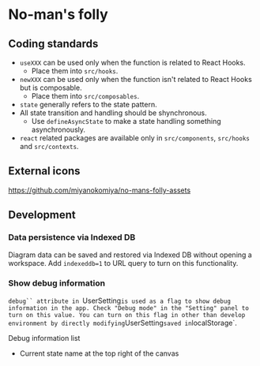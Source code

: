 # No-man's folly

## Coding standards

- `useXXX` can be used only when the function is related to React Hooks.
    - Place them into `src/hooks`.
- `newXXX` can be used only when the function isn't related to React Hooks but is composable.
    - Place them into `src/composables`.
- `state` generally refers to the state pattern.
- All state transition and handling should be shynchronous.
    - Use `defineAsyncState` to make a state handling something asynchronously.
- `react` related packages are available only in `src/components`, `src/hooks` and `src/contexts`.

## External icons
https://github.com/miyanokomiya/no-mans-folly-assets

## Development

### Data persistence via Indexed DB 
Diagram data can be saved and restored via Indexed DB without opening a workspace. Add `indexeddb=1` to URL query to turn on this functionality.

### Show debug information
`debug`` attribute in `UserSetting` is used as a flag to show debug information in the app. Check "Debug mode" in the "Setting" panel to turn on this value.
You can turn on this flag in other than develop environment by directly modifying `UserSetting` saved in `localStorage`.

Debug information list
- Current state name at the top right of the canvas
